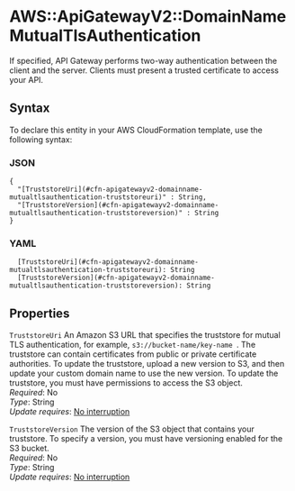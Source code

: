 # AWS::ApiGatewayV2::DomainName MutualTlsAuthentication<a name="aws-properties-apigatewayv2-domainname-mutualtlsauthentication"></a>

If specified, API Gateway performs two\-way authentication between the client and the server\. Clients must present a trusted certificate to access your API\.

## Syntax<a name="aws-properties-apigatewayv2-domainname-mutualtlsauthentication-syntax"></a>

To declare this entity in your AWS CloudFormation template, use the following syntax:

### JSON<a name="aws-properties-apigatewayv2-domainname-mutualtlsauthentication-syntax.json"></a>

```
{
  "[TruststoreUri](#cfn-apigatewayv2-domainname-mutualtlsauthentication-truststoreuri)" : String,
  "[TruststoreVersion](#cfn-apigatewayv2-domainname-mutualtlsauthentication-truststoreversion)" : String
}
```

### YAML<a name="aws-properties-apigatewayv2-domainname-mutualtlsauthentication-syntax.yaml"></a>

```
  [TruststoreUri](#cfn-apigatewayv2-domainname-mutualtlsauthentication-truststoreuri): String
  [TruststoreVersion](#cfn-apigatewayv2-domainname-mutualtlsauthentication-truststoreversion): String
```

## Properties<a name="aws-properties-apigatewayv2-domainname-mutualtlsauthentication-properties"></a>

`TruststoreUri`  <a name="cfn-apigatewayv2-domainname-mutualtlsauthentication-truststoreuri"></a>
An Amazon S3 URL that specifies the truststore for mutual TLS authentication, for example, `s3://bucket-name/key-name `\. The truststore can contain certificates from public or private certificate authorities\. To update the truststore, upload a new version to S3, and then update your custom domain name to use the new version\. To update the truststore, you must have permissions to access the S3 object\.  
*Required*: No  
*Type*: String  
*Update requires*: [No interruption](https://docs.aws.amazon.com/AWSCloudFormation/latest/UserGuide/using-cfn-updating-stacks-update-behaviors.html#update-no-interrupt)

`TruststoreVersion`  <a name="cfn-apigatewayv2-domainname-mutualtlsauthentication-truststoreversion"></a>
The version of the S3 object that contains your truststore\. To specify a version, you must have versioning enabled for the S3 bucket\.  
*Required*: No  
*Type*: String  
*Update requires*: [No interruption](https://docs.aws.amazon.com/AWSCloudFormation/latest/UserGuide/using-cfn-updating-stacks-update-behaviors.html#update-no-interrupt)